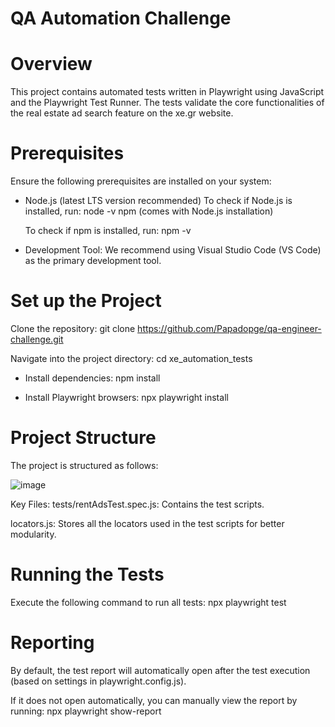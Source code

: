 # QA Automation Challenge

# Overview
This project contains automated tests written in Playwright using JavaScript and the Playwright Test Runner.
The tests validate the core functionalities of the real estate ad search feature on the xe.gr website.

# Prerequisites
Ensure the following prerequisites are installed on your system:

- Node.js (latest LTS version recommended)
  To check if Node.js is installed, run:
  node -v
  npm (comes with Node.js installation)

  To check if npm is installed, run:
  npm -v
  
- Development Tool:
  We recommend using Visual Studio Code (VS Code) as the primary development tool.

# Set up the Project
  Clone the repository:
  git clone https://github.com/Papadopge/qa-engineer-challenge.git
  
  Navigate into the project directory:
  cd xe_automation_tests
  
- Install dependencies:
  npm install
  
- Install Playwright browsers:
  npx playwright install
  
# Project Structure
The project is structured as follows:

![image](https://github.com/user-attachments/assets/00cb1d81-e64c-4026-8daa-92858e089ae8)


Key Files:
tests/rentAdsTest.spec.js: Contains the test scripts.

locators.js: Stores all the locators used in the test scripts for better modularity.

# Running the Tests
Execute the following command to run all tests:
npx playwright test

# Reporting
By default, the test report will automatically open after the test execution (based on settings in playwright.config.js).

If it does not open automatically, you can manually view the report by running: npx playwright show-report





